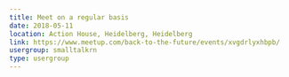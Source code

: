 ```yaml
---
title: Meet on a regular basis
date: 2018-05-11
location: Action House, Heidelberg, Heidelberg
link: https://www.meetup.com/back-to-the-future/events/xvgdrlyxhbpb/
usergroup: smalltalkrn
type: usergroup
---
```

